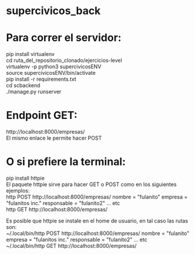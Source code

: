 # supercivicos_back

# Para correr el servidor:

pip install virtualenv\
cd ruta_del_repositorio_clonado/ejercicios-level\
virtualenv -p python3 supercivicosENV\
source supercivicosENV/bin/activate\
pip install -r requirements.txt\
cd scbackend\
./manage.py runserver

# Endpoint GET:
http://localhost:8000/empresas/ \
El mismo enlace le permite hacer POST

# O si prefiere la terminal:
pip install httpie\
El paquete httpie sirve para hacer GET o POST como en los siguientes ejemplos:\
http POST http://localhost:8000/empresas/ nombre = "fulanito" empresa = "fulanitos inc." responsable = "fulanito2" ... etc\
http GET http://localhost:8000/empresas/

Es posible que httpie se instale en el home de usuario, en tal caso las rutas son:\
~/.local/bin/http POST http://localhost:8000/empresas/ nombre = "fulanito" empresa = "fulanitos inc." responsable = "fulanito2" ... etc\
~/.local/bin/http GET http://localhost:8000/empresas/
